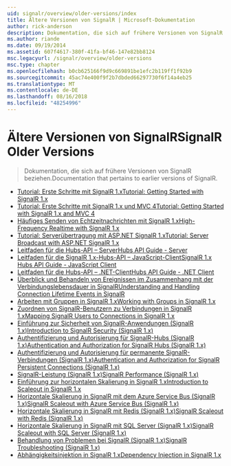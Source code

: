 ```yaml
---
uid: signalr/overview/older-versions/index
title: Ältere Versionen von SignalR | Microsoft-Dokumentation
author: rick-anderson
description: Dokumentation, die sich auf frühere Versionen von SignalR beziehen.
ms.author: riande
ms.date: 09/19/2014
ms.assetid: 607f4617-380f-41fa-bf46-147e82bb8124
msc.legacyurl: /signalr/overview/older-versions
msc.type: chapter
ms.openlocfilehash: b0cb625166f9d9c669891be1efc2b119ff1f92b9
ms.sourcegitcommit: 45ac74e400f9f2b7dbded66297730f6f14a4eb25
ms.translationtype: MT
ms.contentlocale: de-DE
ms.lasthandoff: 08/16/2018
ms.locfileid: "48254996"
---
```

<a name="signalr-older-versions"></a><span data-ttu-id="1a593-103">Ältere Versionen von SignalR</span><span class="sxs-lookup"><span data-stu-id="1a593-103">SignalR Older Versions</span></span>
====================
> <span data-ttu-id="1a593-104">Dokumentation, die sich auf frühere Versionen von SignalR beziehen.</span><span class="sxs-lookup"><span data-stu-id="1a593-104">Documentation that pertains to earlier versions of SignalR.</span></span>


- [<span data-ttu-id="1a593-105">Tutorial: Erste Schritte mit SignalR 1.x</span><span class="sxs-lookup"><span data-stu-id="1a593-105">Tutorial: Getting Started with SignalR 1.x</span></span>](tutorial-getting-started-with-signalr.md)
- [<span data-ttu-id="1a593-106">Tutorial: Erste Schritte mit SignalR 1.x und MVC 4</span><span class="sxs-lookup"><span data-stu-id="1a593-106">Tutorial: Getting Started with SignalR 1.x and MVC 4</span></span>](tutorial-getting-started-with-signalr-and-mvc-4.md)
- [<span data-ttu-id="1a593-107">Häufiges Senden von Echtzeitnachrichten mit SignalR 1.x</span><span class="sxs-lookup"><span data-stu-id="1a593-107">High-Frequency Realtime with SignalR 1.x</span></span>](tutorial-high-frequency-realtime-with-signalr.md)
- [<span data-ttu-id="1a593-108">Tutorial: Serverübertragung mit ASP.NET SignalR 1.x</span><span class="sxs-lookup"><span data-stu-id="1a593-108">Tutorial: Server Broadcast with ASP.NET SignalR 1.x</span></span>](tutorial-server-broadcast-with-aspnet-signalr.md)
- [<span data-ttu-id="1a593-109">Leitfaden für die Hubs-API – Server</span><span class="sxs-lookup"><span data-stu-id="1a593-109">Hubs API Guide - Server</span></span>](signalr-1x-hubs-api-guide-server.md)
- [<span data-ttu-id="1a593-110">Leitfaden für die SignalR 1.x-Hubs-API – JavaScript-Client</span><span class="sxs-lookup"><span data-stu-id="1a593-110">SignalR 1.x Hubs API Guide - JavaScript Client</span></span>](signalr-1x-hubs-api-guide-javascript-client.md)
- [<span data-ttu-id="1a593-111">Leitfaden für die Hubs-API – .NET-Client</span><span class="sxs-lookup"><span data-stu-id="1a593-111">Hubs API Guide - .NET Client</span></span>](signalr-1x-hubs-api-guide-net-client.md)
- [<span data-ttu-id="1a593-112">Überblick und Behandeln von Ereignissen im Zusammenhang mit der Verbindungslebensdauer in SignalR</span><span class="sxs-lookup"><span data-stu-id="1a593-112">Understanding and Handling Connection Lifetime Events in SignalR</span></span>](handling-connection-lifetime-events.md)
- [<span data-ttu-id="1a593-113">Arbeiten mit Gruppen in SignalR 1.x</span><span class="sxs-lookup"><span data-stu-id="1a593-113">Working with Groups in SignalR 1.x</span></span>](working-with-groups.md)
- [<span data-ttu-id="1a593-114">Zuordnen von SignalR-Benutzern zu Verbindungen in SignalR 1.x</span><span class="sxs-lookup"><span data-stu-id="1a593-114">Mapping SignalR Users to Connections in SignalR 1.x</span></span>](mapping-users-to-connections.md)
- [<span data-ttu-id="1a593-115">Einführung zur Sicherheit von SignalR-Anwendungen (SignalR 1.x)</span><span class="sxs-lookup"><span data-stu-id="1a593-115">Introduction to SignalR Security (SignalR 1.x)</span></span>](introduction-to-security.md)
- [<span data-ttu-id="1a593-116">Authentifizierung und Autorisierung für SignalR-Hubs (SignalR 1.x)</span><span class="sxs-lookup"><span data-stu-id="1a593-116">Authentication and Authorization for SignalR Hubs (SignalR 1.x)</span></span>](hub-authorization.md)
- [<span data-ttu-id="1a593-117">Authentifizierung und Autorisierung für permanente SignalR-Verbindungen (SignalR 1.x)</span><span class="sxs-lookup"><span data-stu-id="1a593-117">Authentication and Authorization for SignalR Persistent Connections (SignalR 1.x)</span></span>](persistent-connection-authorization.md)
- [<span data-ttu-id="1a593-118">SignalR-Leistung (SignalR 1.x)</span><span class="sxs-lookup"><span data-stu-id="1a593-118">SignalR Performance (SignalR 1.x)</span></span>](signalr-performance.md)
- [<span data-ttu-id="1a593-119">Einführung zur horizontalen Skalierung in SignalR 1.x</span><span class="sxs-lookup"><span data-stu-id="1a593-119">Introduction to Scaleout in SignalR 1.x</span></span>](scaleout-in-signalr.md)
- [<span data-ttu-id="1a593-120">Horizontale Skalierung in SignalR mit dem Azure Service Bus (SignalR 1.x)</span><span class="sxs-lookup"><span data-stu-id="1a593-120">SignalR Scaleout with Azure Service Bus (SignalR 1.x)</span></span>](scaleout-with-windows-azure-service-bus.md)
- [<span data-ttu-id="1a593-121">Horizontale Skalierung in SignalR mit Redis (SignalR 1.x)</span><span class="sxs-lookup"><span data-stu-id="1a593-121">SignalR Scaleout with Redis (SignalR 1.x)</span></span>](scaleout-with-redis.md)
- [<span data-ttu-id="1a593-122">Horizontale Skalierung in SignalR mit SQL Server (SignalR 1.x)</span><span class="sxs-lookup"><span data-stu-id="1a593-122">SignalR Scaleout with SQL Server (SignalR 1.x)</span></span>](scaleout-with-sql-server.md)
- [<span data-ttu-id="1a593-123">Behandlung von Problemen bei SignalR (SignalR 1.x)</span><span class="sxs-lookup"><span data-stu-id="1a593-123">SignalR Troubleshooting (SignalR 1.x)</span></span>](troubleshooting.md)
- [<span data-ttu-id="1a593-124">Abhängigkeitsinjektion in SignalR 1.x</span><span class="sxs-lookup"><span data-stu-id="1a593-124">Dependency Injection in SignalR 1.x</span></span>](dependency-injection.md)
